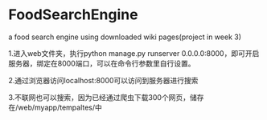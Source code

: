 # FoodSearchEngine
a food search engine using downloaded wiki pages(project in week 3)

1.进入web文件夹，执行python manage.py runserver 0.0.0.0:8000，即可开启服务器，绑定在8000端口，可以在命令行参数里自行设置。

2.通过浏览器访问localhost:8000可以访问到服务器进行搜索

3.不联网也可以搜索，因为已经通过爬虫下载300个网页，储存在/web/myapp/tempaltes/中
